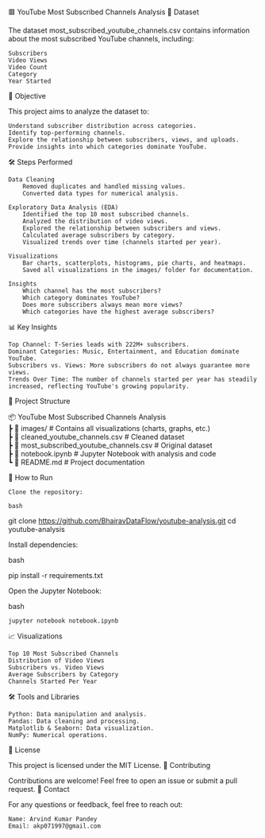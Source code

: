 🟥 YouTube Most Subscribed Channels Analysis
📂 Dataset

The dataset most_subscribed_youtube_channels.csv contains information about the most subscribed YouTube channels, including:

    Subscribers
    Video Views
    Video Count
    Category
    Year Started

🎯 Objective

This project aims to analyze the dataset to:

    Understand subscriber distribution across categories.
    Identify top-performing channels.
    Explore the relationship between subscribers, views, and uploads.
    Provide insights into which categories dominate YouTube.

🛠️ Steps Performed

    Data Cleaning
        Removed duplicates and handled missing values.
        Converted data types for numerical analysis.

    Exploratory Data Analysis (EDA)
        Identified the top 10 most subscribed channels.
        Analyzed the distribution of video views.
        Explored the relationship between subscribers and views.
        Calculated average subscribers by category.
        Visualized trends over time (channels started per year).

    Visualizations
        Bar charts, scatterplots, histograms, pie charts, and heatmaps.
        Saved all visualizations in the images/ folder for documentation.

    Insights
        Which channel has the most subscribers?
        Which category dominates YouTube?
        Does more subscribers always mean more views?
        Which categories have the highest average subscribers?

📊 Key Insights

    Top Channel: T-Series leads with 222M+ subscribers.
    Dominant Categories: Music, Entertainment, and Education dominate YouTube.
    Subscribers vs. Views: More subscribers do not always guarantee more views.
    Trends Over Time: The number of channels started per year has steadily increased, reflecting YouTube's growing popularity.

📁 Project Structure

📦 YouTube Most Subscribed Channels Analysis  
 ┣ 📂 images/                # Contains all visualizations (charts, graphs, etc.)  
 ┣ 📜 cleaned_youtube_channels.csv  # Cleaned dataset  
 ┣ 📜 most_subscribed_youtube_channels.csv  # Original dataset  
 ┣ 📜 notebook.ipynb         # Jupyter Notebook with analysis and code  
 ┗ 📜 README.md              # Project documentation  

🚀 How to Run

    Clone the repository:

    bash

git clone https://github.com/BhairavDataFlow/youtube-analysis.git
cd youtube-analysis

Install dependencies:

bash

pip install -r requirements.txt

Open the Jupyter Notebook:

bash

    jupyter notebook notebook.ipynb

📈 Visualizations

    Top 10 Most Subscribed Channels
    Distribution of Video Views
    Subscribers vs. Video Views
    Average Subscribers by Category
    Channels Started Per Year

🛠️ Tools and Libraries

    Python: Data manipulation and analysis.
    Pandas: Data cleaning and processing.
    Matplotlib & Seaborn: Data visualization.
    NumPy: Numerical operations.

📜 License

This project is licensed under the MIT License.
🤝 Contributing

Contributions are welcome! Feel free to open an issue or submit a pull request.
📧 Contact

For any questions or feedback, feel free to reach out:

    Name: Arvind Kumar Pandey
    Email: akp071997@gmail.com
